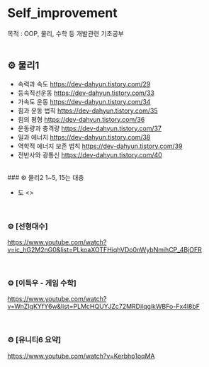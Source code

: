 # Self_improvement 
목적 : OOP, 물리, 수학 등 개발관련 기초공부
<br><br>
## ⚙ 물리1
 - 속력과 속도
<https://dev-dahyun.tistory.com/29>
 - 등속직선운동
<https://dev-dahyun.tistory.com/33>
 - 가속도 운동
<https://dev-dahyun.tistory.com/34>
 - 힘과 운동 법칙
<https://dev-dahyun.tistory.com/35>
 - 힘의 평형
<https://dev-dahyun.tistory.com/36>
 - 운동량과 충격량
<https://dev-dahyun.tistory.com/37>
 - 일과 에너지
<https://dev-dahyun.tistory.com/38>
 - 역학적 에너지 보존 법칙
<https://dev-dahyun.tistory.com/39>
 - 전반사와 광통신
<https://dev-dahyun.tistory.com/40>
<br>
### ⚙ 물리2  1~5, 15는 대충
<https://www.youtube.com/watch?v=K9Pg9twGn1g&list=PLvitForcsI6MMlMgJKBloMZB8IC9sZXQl&index=16>

 - 도
<>

<br>

### ⚙ [선형대수]
<https://www.youtube.com/watch?v=ic_hG2M2nG0&list=PLkoaXOTFHiqhVDo0nWybNmihCP_4BjOFR>

<br>

### ⚙ [이득우 - 게임 수학] 
<https://www.youtube.com/watch?v=WnZIgKYfY6w&list=PLMcHQUYJZc72MRDilqgikWBFo-Fx4l8bF>

<br>

### ⚙ [유니티6 요약]
<https://www.youtube.com/watch?v=Kerbhp1oqMA﻿>

